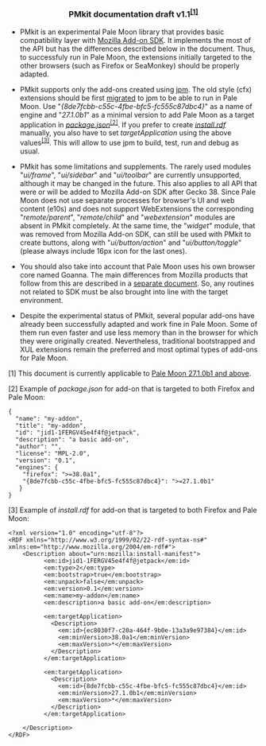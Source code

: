 <h3 align="center">PMkit documentation draft v1.1<sup><a href="#note1">[1]</a></sup></h3>

* PMkit is an experimental Pale Moon library that provides basic compatibility layer with [Mozilla Add-on SDK](https://developer.mozilla.org/en-US/Add-ons/SDK). It implements the most of the API but has the differences described below in the document. Thus, to successfuly run in Pale Moon, the extensions initially targeted to the other browsers (such as Firefox or SeaMonkey) should be properly adapted.

* PMkit supports only the add-ons created using [jpm](https://developer.mozilla.org/en-US/Add-ons/SDK/Tools/jpm). The old style (cfx) extensions should be first [migrated](https://developer.mozilla.org/en-US/Add-ons/SDK/Tools/cfx_to_jpm) to jpm to be able to run in Pale Moon. Use "*{8de7fcbb-c55c-4fbe-bfc5-fc555c87dbc4}*" as a name of engine and "*27.1.0b1*" as a minimal version to add Pale Moon as a target application in *[package.json](https://developer.mozilla.org/en-US/Add-ons/SDK/Tools/package_json#Creating_a_manifest)*<sup><a href="#note2">[2]</a></sup>. If you prefer to create *[install.rdf](https://developer.mozilla.org/en-US/Add-ons/Install_Manifests#targetApplication)* manually, you also have to set *targetApplication* using the above values<sup><a href="#note2">[3]</a></sup>. This will allow to use jpm to build, test, run and debug as usual.

* PMkit has some limitations and supplements. The rarely used modules "*ui/frame*", "*ui/sidebar*" and "*ui/toolbar*" are currently unsupported, although it may be changed in the future. This also applies to all API that were or will be added to Mozilla Add-on SDK after Gecko 38. Since Pale Moon does not use separate processes for browser's UI and web content (e10s) and does not support WebExtensions the corresponding "*remote/parent*", "*remote/child*" and "*webextension*" modules are absent in PMkit completely. At the same time, the "*widget*" module, that was removed from Mozilla Add-on SDK, can still be used with PMkit to create buttons, along with "*ui/button/action*" and "*ui/button/toggle*" (please always include 16px icon for the last ones).

* You should also take into account that Pale Moon uses his own browser core named Goanna. The main differences from Mozilla products that follow from this are described in a [separate document](http://www.palemoon.org/technical.shtml#Firefox_Differences). So, any routines not related to SDK must be also brought into line with the target environment.

* Despite the experimental status of PMkit, several popular add-ons have already been successfully adapted and work fine in Pale Moon. Some of them run even faster and use less memory than in the browser for which they were originally created. Nevertheless, traditional bootstrapped and XUL extensions remain the preferred and most optimal types of add-ons for Pale Moon.

<a name="note1">[1]</a> This document is currently applicable to [Pale Moon 27.1.0b1 and above](https://forum.palemoon.org/viewtopic.php?f=1&t=14455).

<a name="note2">[2]</a> Example of *package.json* for add-on that is targeted to both Firefox and Pale Moon:
```
{
  "name": "my-addon",
  "title": "my-addon",
  "id": "jid1-1FERGV45e4f4f@jetpack",
  "description": "a basic add-on",
  "author": "",
  "license": "MPL-2.0",
  "version": "0.1",
  "engines": {
    "firefox": ">=38.0a1",
    "{8de7fcbb-c55c-4fbe-bfc5-fc555c87dbc4}": ">=27.1.0b1"
   }
}
```
<a name="note2">[3]</a> Example of *install.rdf* for add-on that is targeted to both Firefox and Pale Moon:
```
<?xml version="1.0" encoding="utf-8"?>
<RDF xmlns="http://www.w3.org/1999/02/22-rdf-syntax-ns#" xmlns:em="http://www.mozilla.org/2004/em-rdf#">
    <Description about="urn:mozilla:install-manifest">
          <em:id>jid1-1FERGV45e4f4f@jetpack</em:id>
          <em:type>2</em:type>
          <em:bootstrap>true</em:bootstrap>
          <em:unpack>false</em:unpack>
          <em:version>0.1</em:version>
          <em:name>my-addon</em:name>
          <em:description>a basic add-on</em:description>

          <em:targetApplication>
            <Description>
              <em:id>{ec8030f7-c20a-464f-9b0e-13a3a9e97384}</em:id>
              <em:minVersion>38.0a1</em:minVersion>
              <em:maxVersion>*</em:maxVersion>
            </Description>
          </em:targetApplication>

          <em:targetApplication>
            <Description>
              <em:id>{8de7fcbb-c55c-4fbe-bfc5-fc555c87dbc4}</em:id>
              <em:minVersion>27.1.0b1</em:minVersion>
              <em:maxVersion>*</em:maxVersion>
            </Description>
          </em:targetApplication>

    </Description>
</RDF>
```
